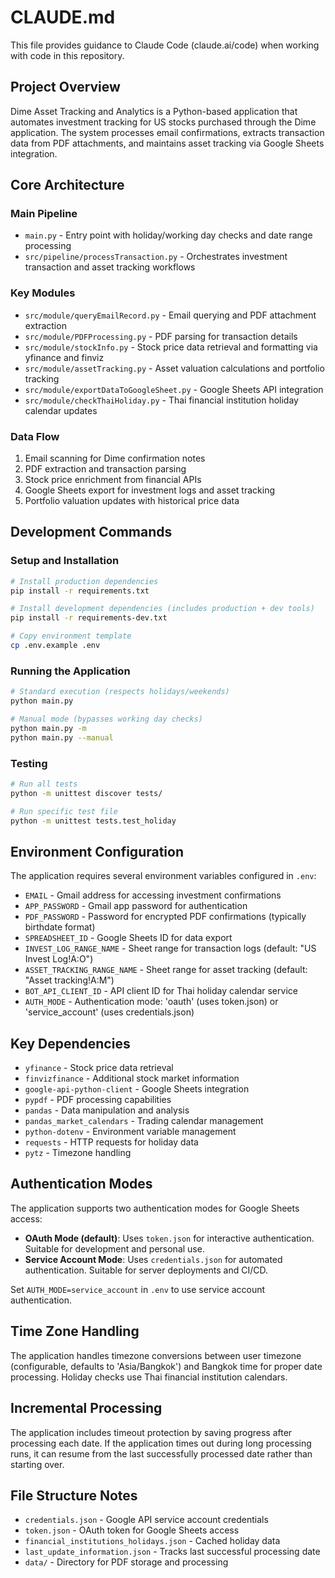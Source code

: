 # CLAUDE.md

This file provides guidance to Claude Code (claude.ai/code) when working with code in this repository.

## Project Overview

Dime Asset Tracking and Analytics is a Python-based application that automates investment tracking for US stocks purchased through the Dime application. The system processes email confirmations, extracts transaction data from PDF attachments, and maintains asset tracking via Google Sheets integration.

## Core Architecture

### Main Pipeline
- `main.py` - Entry point with holiday/working day checks and date range processing
- `src/pipeline/processTransaction.py` - Orchestrates investment transaction and asset tracking workflows

### Key Modules
- `src/module/queryEmailRecord.py` - Email querying and PDF attachment extraction
- `src/module/PDFProcessing.py` - PDF parsing for transaction details
- `src/module/stockInfo.py` - Stock price data retrieval and formatting via yfinance and finviz
- `src/module/assetTracking.py` - Asset valuation calculations and portfolio tracking
- `src/module/exportDataToGoogleSheet.py` - Google Sheets API integration
- `src/module/checkThaiHoliday.py` - Thai financial institution holiday calendar updates

### Data Flow
1. Email scanning for Dime confirmation notes
2. PDF extraction and transaction parsing
3. Stock price enrichment from financial APIs
4. Google Sheets export for investment logs and asset tracking
5. Portfolio valuation updates with historical price data

## Development Commands

### Setup and Installation
```bash
# Install production dependencies
pip install -r requirements.txt

# Install development dependencies (includes production + dev tools)
pip install -r requirements-dev.txt

# Copy environment template
cp .env.example .env
```

### Running the Application
```bash
# Standard execution (respects holidays/weekends)
python main.py

# Manual mode (bypasses working day checks)
python main.py -m
python main.py --manual
```

### Testing
```bash
# Run all tests
python -m unittest discover tests/

# Run specific test file
python -m unittest tests.test_holiday
```

## Environment Configuration

The application requires several environment variables configured in `.env`:

- `EMAIL` - Gmail address for accessing investment confirmations
- `APP_PASSWORD` - Gmail app password for authentication
- `PDF_PASSWORD` - Password for encrypted PDF confirmations (typically birthdate format)
- `SPREADSHEET_ID` - Google Sheets ID for data export
- `INVEST_LOG_RANGE_NAME` - Sheet range for transaction logs (default: "US Invest Log!A:O")
- `ASSET_TRACKING_RANGE_NAME` - Sheet range for asset tracking (default: "Asset tracking!A:M")
- `BOT_API_CLIENT_ID` - API client ID for Thai holiday calendar service
- `AUTH_MODE` - Authentication mode: 'oauth' (uses token.json) or 'service_account' (uses credentials.json)

## Key Dependencies

- `yfinance` - Stock price data retrieval
- `finvizfinance` - Additional stock market information
- `google-api-python-client` - Google Sheets integration
- `pypdf` - PDF processing capabilities
- `pandas` - Data manipulation and analysis
- `pandas_market_calendars` - Trading calendar management
- `python-dotenv` - Environment variable management
- `requests` - HTTP requests for holiday data
- `pytz` - Timezone handling

## Authentication Modes

The application supports two authentication modes for Google Sheets access:

- **OAuth Mode (default)**: Uses `token.json` for interactive authentication. Suitable for development and personal use.
- **Service Account Mode**: Uses `credentials.json` for automated authentication. Suitable for server deployments and CI/CD.

Set `AUTH_MODE=service_account` in `.env` to use service account authentication.

## Time Zone Handling

The application handles timezone conversions between user timezone (configurable, defaults to 'Asia/Bangkok') and Bangkok time for proper date processing. Holiday checks use Thai financial institution calendars.

## Incremental Processing

The application includes timeout protection by saving progress after processing each date. If the application times out during long processing runs, it can resume from the last successfully processed date rather than starting over.

## File Structure Notes

- `credentials.json` - Google API service account credentials
- `token.json` - OAuth token for Google Sheets access
- `financial_institutions_holidays.json` - Cached holiday data
- `last_update_information.json` - Tracks last successful processing date
- `data/` - Directory for PDF storage and processing